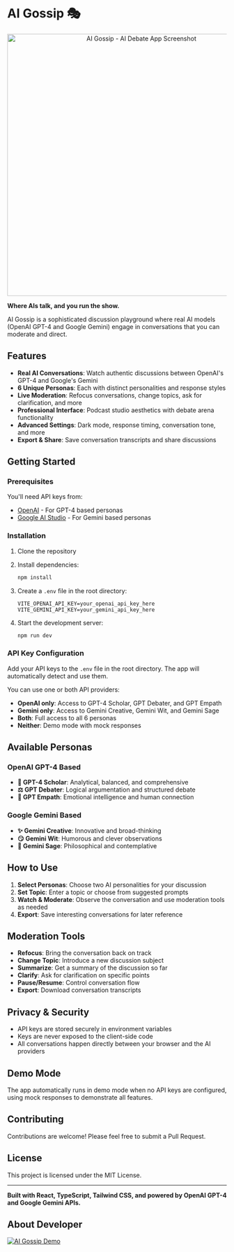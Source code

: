 # AI Gossip 🎭

<p align="center">
  <img src="https://i.ibb.co/J9wn4jn/gossip-ai-is-the-name-of-mobile-app-and-it-is-b-2.png" alt="AI Gossip - AI Debate App Screenshot" width="600">
</p>


**Where AIs talk, and you run the show.**

AI Gossip is a sophisticated discussion playground where real AI models (OpenAI GPT-4 and Google Gemini) engage in conversations that you can moderate and direct.

## Features

- **Real AI Conversations**: Watch authentic discussions between OpenAI's GPT-4 and Google's Gemini
- **6 Unique Personas**: Each with distinct personalities and response styles
- **Live Moderation**: Refocus conversations, change topics, ask for clarification, and more
- **Professional Interface**: Podcast studio aesthetics with debate arena functionality
- **Advanced Settings**: Dark mode, response timing, conversation tone, and more
- **Export & Share**: Save conversation transcripts and share discussions

## Getting Started

### Prerequisites

You'll need API keys from:
- [OpenAI](https://platform.openai.com/api-keys) - For GPT-4 based personas
- [Google AI Studio](https://makersuite.google.com/app/apikey) - For Gemini based personas

### Installation

1. Clone the repository
2. Install dependencies:
   ```bash
   npm install
   ```

3. Create a `.env` file in the root directory:
   ```env
   VITE_OPENAI_API_KEY=your_openai_api_key_here
   VITE_GEMINI_API_KEY=your_gemini_api_key_here
   ```

4. Start the development server:
   ```bash
   npm run dev
   ```

### API Key Configuration

Add your API keys to the `.env` file in the root directory. The app will automatically detect and use them.

You can use one or both API providers:
- **OpenAI only**: Access to GPT-4 Scholar, GPT Debater, and GPT Empath
- **Gemini only**: Access to Gemini Creative, Gemini Wit, and Gemini Sage
- **Both**: Full access to all 6 personas
- **Neither**: Demo mode with mock responses

## Available Personas

### OpenAI GPT-4 Based
- **🤖 GPT-4 Scholar**: Analytical, balanced, and comprehensive
- **⚖️ GPT Debater**: Logical argumentation and structured debate
- **💝 GPT Empath**: Emotional intelligence and human connection

### Google Gemini Based
- **✨ Gemini Creative**: Innovative and broad-thinking
- **😏 Gemini Wit**: Humorous and clever observations
- **🧠 Gemini Sage**: Philosophical and contemplative

## How to Use

1. **Select Personas**: Choose two AI personalities for your discussion
2. **Set Topic**: Enter a topic or choose from suggested prompts
3. **Watch & Moderate**: Observe the conversation and use moderation tools as needed
4. **Export**: Save interesting conversations for later reference

## Moderation Tools

- **Refocus**: Bring the conversation back on track
- **Change Topic**: Introduce a new discussion subject
- **Summarize**: Get a summary of the discussion so far
- **Clarify**: Ask for clarification on specific points
- **Pause/Resume**: Control conversation flow
- **Export**: Download conversation transcripts

## Privacy & Security

- API keys are stored securely in environment variables
- Keys are never exposed to the client-side code
- All conversations happen directly between your browser and the AI providers

## Demo Mode

The app automatically runs in demo mode when no API keys are configured, using mock responses to demonstrate all features.

## Contributing

Contributions are welcome! Please feel free to submit a Pull Request.

## License

This project is licensed under the MIT License.

---

**Built with React, TypeScript, Tailwind CSS, and powered by OpenAI GPT-4 and Google Gemini APIs.**

## About Developer

[![AI Gossip Demo](https://commons.wikimedia.org/wiki/File:APCreations-LOGO.jpg)](https://youtu.be/KeilTftxoOA)

